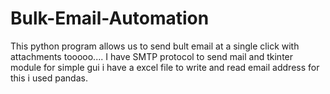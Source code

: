 # Bulk-Email-Automation
This python program allows us to send bult email at a single click with attachments tooooo....
I have SMTP protocol to send mail and tkinter module for simple gui
i have a excel file to write and read email address
for this i used pandas.
